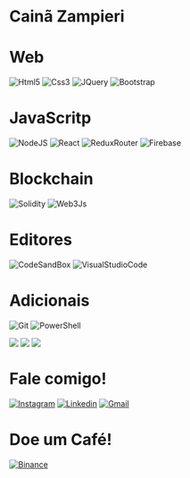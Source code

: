 # Cainã Zampieri
  
 # Web

​![​Html5​](https://img.shields.io/badge/HTML5-E34F26?style=for-the-badge&logo=html5&logoColor=white)
​![​Css3​](https://img.shields.io/badge/CSS3-1572B6?style=for-the-badge&logo=css3&logoColor=white)
​![​JQuery​](https://img.shields.io/badge/jQuery-0769AD?style=for-the-badge&logo=jquery&logoColor=white)
​![​Bootstrap​](https://img.shields.io/badge/Bootstrap-563D7C?style=for-the-badge&logo=bootstrap&logoColor=white)

# JavaScritp

​![​NodeJS​](https://img.shields.io/badge/Node.js-43853D?style=for-the-badge&logo=node.js&logoColor=white) 
​![​React​](https://img.shields.io/badge/React-20232A?style=for-the-badge&logo=react&logoColor=61DAFB)
​![​Redux​Router​](https://img.shields.io/badge/React_Router-CA4245?style=for-the-badge&logo=react-router&logoColor=white)
​![​Firebase​](https://img.shields.io/badge/Firebase-F29D0C?style=for-the-badge&logo=firebase&logoColor=white)

# Blockchain

​![​Solidity​](https://img.shields.io/badge/Solidity-e6e6e6?style=for-the-badge&logo=solidity&logoColor=black)
​![​Web3​Js​](https://img.shields.io/badge/web3.js-F16822?style=for-the-badge&logo=web3.js&logoColor=white)

# Editores

​![​CodeSandBox​](https://img.shields.io/badge/Codesandbox-000000?style=for-the-badge&logo=CodeSandbox&logoColor=white)
​![​Visual​Studio​Code​](https://img.shields.io/badge/Visual_Studio_Code-0078D4?style=for-the-badge&logo=visual%20studio%20code&logoColor=white)

# Adicionais

​![​Git​](https://img.shields.io/badge/Git-E34F26?style=for-the-badge&logo=git&logoColor=white)
​![​PowerShell​](https://img.shields.io/badge/powershell-5391FE?style=for-the-badge&logo=powershell&logoColor=white)


​![​​](https://github-readme-stats.vercel.app/api/top-langs/?username=omaigodi)
​![​​](https://github-profile-summary-cards.vercel.app/api/cards/profile-details?username=omaigodi&theme=vue)
​![​​](https://github-profile-trophy.vercel.app/?username=omaigodi)



# Fale comigo!


 ​[![​Instagram​](https://img.shields.io/badge/Instagram-E4405F?style=for-the-badge&logo=instagram&logoColor=white&link=mailto:https://instagram.com/caina.zamp)](mailto:https://instagram.com/caina.zamp)
 ​[![​Linkedin​](https://img.shields.io/badge/LinkedIn-0077B5?style=for-the-badge&logo=linkedin&logoColor=white&link=https://www.linkedin.com/in/cainazampieri)](https://www.linkedin.com/in/cainazampieri/) 
 ​[![​Gmail​](https://img.shields.io/badge/Gmail-D14836?style=for-the-badge&logo=gmail&logoColor=white&link=mailto:caina.zampieri@gmail.com)](mailto:caina.zampieri@gmail.com)
 
 # Doe um Café!
  ​[![​Binance​](https://img.shields.io/badge/Binance-FCD535?style=for-the-badge&logo=binance&logoColor=white&link=0x7157b42C59E05431cC41Ea396476D367D7668Fef)](0x7157b42C59E05431cC41Ea396476D367D7668Fef) 
